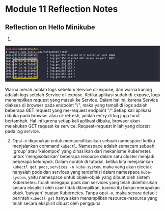 # Module 11 Reflection Notes

## Reflection on Hello Minikube

1.

![](minikube_logs.png)

Warna merah adalah logs sebelum Service di-expose, dan warna kuning adalah logs setelah Service di-expose. Ketika aplikasi sudah di-expose, logs menampilkan request yang masuk ke Service. Dalam hal ini, karena Service diakses di browser pada endpoint "/", maka yang tampil di logs adalah beberapa GET request yang me-request endpoint "/".Setiap kali aplikasi dibuka pada browser atau di-refresh, jumlah entry di log juga turut bertambah. Hal ini karena setiap kali aplikasi dibuka, browser akan melakukan GET request ke service. Request-request inilah yang dicatat pada log service.

2. Opsi `-n` digunakan untuk menspesifikasikan sebuah namespace ketika menjalankan command `kubectl`. Namespace adalah semacam sebuah 'group' atau 'kelompok' yang dihasilkan dari mekanisme Kubernetes untuk 'mengisolasikan' beberapa resource dalam satu cluster menjadi beberapa kelompok. Dalam contoh di tutorial, ketika kita menjalankan `kubectl get pods,services -n kube-system`, maka yang akan dicetak hanyalah pods dan services yang terdefinisi dalam namespace `kube-system`, yaitu namespace untuk objek-objek yang dibuat oleh sistem Kubernetes. Itulah mengapa pods dan services yang telah didefinisikan secara eksplisit oleh user tidak ditampilkan, karena itu bukan merupakan objek 'bawaan' buatan Kubernetes. Tanpa opsi `-n`, maka secara default perintah `kubectl get` hanya akan menampilkan resource-resource yang telah secara eksplisit dibuat oleh pengguna.
